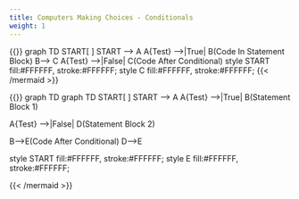 ```yaml
---
title: Computers Making Choices - Conditionals
weight: 1
---
```

{{<mermaid align="center">}}
graph TD
START[ ]
START --> A
A{Test} -->|True| B(Code In Statement Block)
B--> C
A{Test} -->|False| C(Code After Conditional)
style START fill:#FFFFFF, stroke:#FFFFFF;
style C fill:#FFFFFF, stroke:#FFFFFF;
{{< /mermaid >}}



{{<mermaid align="center">}}
graph TD
graph TD
START[ ]
START --> A
A{Test} -->|True| B(Statement Block 1)

A{Test} -->|False| D(Statement Block 2) 

B-->E(Code After Conditional)
D-->E

style START fill:#FFFFFF, stroke:#FFFFFF;
style E  fill:#FFFFFF, stroke:#FFFFFF;

{{< /mermaid >}}
